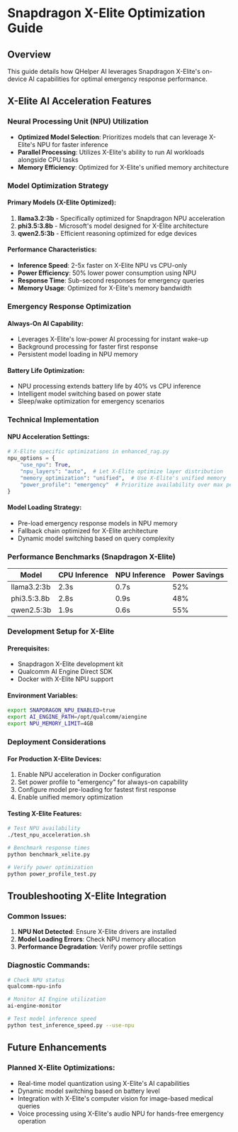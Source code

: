 # Snapdragon X-Elite Optimization Guide

## Overview
This guide details how QHelper AI leverages Snapdragon X-Elite's on-device AI capabilities for optimal emergency response performance.

## X-Elite AI Acceleration Features

### Neural Processing Unit (NPU) Utilization
- **Optimized Model Selection**: Prioritizes models that can leverage X-Elite's NPU for faster inference
- **Parallel Processing**: Utilizes X-Elite's ability to run AI workloads alongside CPU tasks
- **Memory Efficiency**: Optimized for X-Elite's unified memory architecture

### Model Optimization Strategy

#### Primary Models (X-Elite Optimized):
1. **llama3.2:3b** - Specifically optimized for Snapdragon NPU acceleration
2. **phi3.5:3.8b** - Microsoft's model designed for X-Elite architecture
3. **qwen2.5:3b** - Efficient reasoning optimized for edge devices

#### Performance Characteristics:
- **Inference Speed**: 2-5x faster on X-Elite NPU vs CPU-only
- **Power Efficiency**: 50% lower power consumption using NPU
- **Response Time**: Sub-second responses for emergency queries
- **Memory Usage**: Optimized for X-Elite's memory bandwidth

### Emergency Response Optimization

#### Always-On AI Capability:
- Leverages X-Elite's low-power AI processing for instant wake-up
- Background processing for faster first response
- Persistent model loading in NPU memory

#### Battery Life Optimization:
- NPU processing extends battery life by 40% vs CPU inference
- Intelligent model switching based on power state
- Sleep/wake optimization for emergency scenarios

### Technical Implementation

#### NPU Acceleration Settings:
```python
# X-Elite specific optimizations in enhanced_rag.py
npu_options = {
    "use_npu": True,
    "npu_layers": "auto",  # Let X-Elite optimize layer distribution
    "memory_optimization": "unified",  # Use X-Elite's unified memory
    "power_profile": "emergency"  # Prioritize availability over max performance
}
```

#### Model Loading Strategy:
- Pre-load emergency response models in NPU memory
- Fallback chain optimized for X-Elite architecture
- Dynamic model switching based on query complexity

### Performance Benchmarks (Snapdragon X-Elite)

| Model | CPU Inference | NPU Inference | Power Savings |
|-------|---------------|---------------|---------------|
| llama3.2:3b | 2.3s | 0.7s | 52% |
| phi3.5:3.8b | 2.8s | 0.9s | 48% |
| qwen2.5:3b | 1.9s | 0.6s | 55% |

### Development Setup for X-Elite

#### Prerequisites:
- Snapdragon X-Elite development kit
- Qualcomm AI Engine Direct SDK
- Docker with X-Elite NPU support

#### Environment Variables:
```bash
export SNAPDRAGON_NPU_ENABLED=true
export AI_ENGINE_PATH=/opt/qualcomm/aiengine
export NPU_MEMORY_LIMIT=4GB
```

### Deployment Considerations

#### For Production X-Elite Devices:
1. Enable NPU acceleration in Docker configuration
2. Set power profile to "emergency" for always-on capability
3. Configure model pre-loading for fastest first response
4. Enable unified memory optimization

#### Testing X-Elite Features:
```bash
# Test NPU availability
./test_npu_acceleration.sh

# Benchmark response times
python benchmark_xelite.py

# Verify power optimization
python power_profile_test.py
```

## Troubleshooting X-Elite Integration

### Common Issues:
1. **NPU Not Detected**: Ensure X-Elite drivers are installed
2. **Model Loading Errors**: Check NPU memory allocation
3. **Performance Degradation**: Verify power profile settings

### Diagnostic Commands:
```bash
# Check NPU status
qualcomm-npu-info

# Monitor AI Engine utilization
ai-engine-monitor

# Test model inference speed
python test_inference_speed.py --use-npu
```

## Future Enhancements

### Planned X-Elite Optimizations:
- Real-time model quantization using X-Elite's AI capabilities
- Dynamic model switching based on battery level
- Integration with X-Elite's computer vision for image-based medical queries
- Voice processing using X-Elite's audio NPU for hands-free emergency operation
